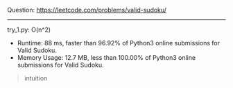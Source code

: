 Question: https://leetcode.com/problems/valid-sudoku/

---

try_1.py: O(n^2)
* Runtime: 88 ms, faster than 96.92% of Python3 online submissions for Valid Sudoku.
* Memory Usage: 12.7 MB, less than 100.00% of Python3 online submissions for Valid Sudoku.

> intuition
